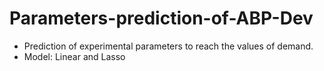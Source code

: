 # Parameters-prediction-of-ABP-Dev
- Prediction of experimental parameters to reach the values of demand.
- Model: Linear and Lasso

